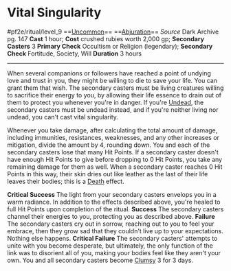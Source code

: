 # Vital Singularity
#pf2e/ritual/level_9
==[Uncommon](../../../Traits/Uncommon.md)== ==[Abjuration](../../../Traits/Abjuration.md)==
*Source* Dark Archive pg. 147
**Cast** 1 hour; **Cost** crushed rubies worth 2,000 gp; **Secondary Casters** 3
**Primary Check** Occultism or Religion (legendary); **Secondary Check** Fortitude, Society, Will
**Duration** 3 hours

---
When several companions or followers have reached a point of undying love and trust in you, they might be willing to die to save your life. You can grant them that wish. The secondary casters must be living creatures willing to sacrifice their energy to you, by allowing their life essence to drain out of them to protect you whenever you're in danger. If you're [Undead](../../../Traits/Undead.md), the secondary casters must be undead instead, and if you're neither living nor undead, you can't cast vital singularity.

Whenever you take damage, after calculating the total amount of damage, including immunities, resistances, weaknesses, and any other increases or mitigation, divide the amount by 4, rounding down. You and each of the secondary casters lose that many Hit Points. If a secondary caster doesn't have enough Hit Points to give before dropping to 0 Hit Points, you take any remaining damage for them as well. When a secondary caster reaches 0 Hit Points in this way, their skin dries out like leather as the last of their life leaves their bodies; this is a [Death](../../../Traits/Death.md) effect.

**Critical Success** The light from your secondary casters envelops you in a warm radiance. In addition to the effects described above, you're healed to full Hit Points upon completion of the ritual.
**Success** The secondary casters channel their energies to you, protecting you as described above.
**Failure** The secondary casters cry out in sorrow, reaching out to you to feel your embrace, then they grow sad that they couldn't live up to your expectations. Nothing else happens.
**Critical Failure** The secondary casters' attempts to unite with you become desperate, but ultimately, the only function of the link was to disorient all of you, making your bodies feel like they aren't your own. You and all secondary casters become [Clumsy](../../../Conditions/Clumsy.md) 3 for 3 days.